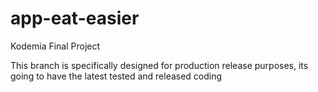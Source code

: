 # app-eat-easier
Kodemia Final Project

This branch is specifically designed for production release purposes, its going to have the latest tested and released coding

